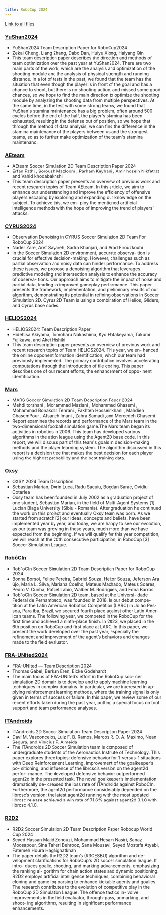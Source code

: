 ```yaml
---
title: RoboCup 2024
---
```


[Link to all files](https://github.com/rcsoccersim/rcsoccersim.github.io/tree/master/docs/papers/robocup2024/TDP)

### [YuShan2024](./TDP_YuShan2024.pdf)

- YuShan2024 Team Description Paper for RoboCup2024
- Zekai Cheng, Liang Zhang, Dabo Dan, Huiyu Xiong, Haiyang Qin
- This team description paper describes the direction and methods of team optimization
over the past year at YuShan2024. There are two main parts of the work, which are the analysis and
optimization of the shooting module and the analysis of physical strength and running distance. In
a lot of tests in the past, we found that the team has the situation that even though the player is in
front of the goal and has a chance to shoot, but there is no shooting action, and missed some good
chances, so we hope to find the main direction to optimize the shooting module by analyzing the
shooting data from multiple perspectives. At the same time, in the test with some strong teams, we
found that YuShan's stamina maintenance has a big problem, often around 500 cycles before the
end of the half, the player's stamina has been exhausted, resulting in the defense out of position, so
we hope that through the method of data analysis, we can find the difference in the stamina
maintenance of the players between us and the strongest teams, so as to further make optimization
of the team's stamina maintenanc.

### [AEteam](./TDP_AEteam.pdf)

- AEteam Soccer Simulation 2D Team Description Paper 2024
- Erfan Fathi , Soroush Mazloom , Parham Keyhani , Amir hosein Nikfetrat and Vahid khodabakhshi
- This team description paper presents an overview of previous work
and recent research topics of Team AEteam. In this article, we aim to enhance
our understanding and improve the efficiency of offensive players escaping by
exploring and expanding our knowledge on the subject. To achieve this, we em-
ploy the mentioned artificial intelligence methods with the hope of improving the
trend of players’ attacks.

### [CYRUS2024](./TDP_CYRUS2024.pdf)

- Observation Denoising in CYRUS Soccer Simulation 2D Team For RoboCup 2024
- Nader Zare, Aref Sayareh, Sadra Khanjari, and Arad Firouzkouhi
- In the Soccer Simulation 2D environment, accurate observa-
tion is crucial for effective decision-making. However, challenges such as
partial observation and noisy data can hinder performance. To address
these issues, we propose a denoising algorithm that leverages predictive
modeling and intersection analysis to enhance the accuracy of observa-
tions. Our approach aims to mitigate the impact of noise and partial
data, leading to improved gameplay performance. This paper presents
the framework, implementation, and preliminary results of our algorithm,
demonstrating its potential in refining observations in Soccer Simulation
2D. Cyrus 2D Team is using a combination of Helios, Gliders, and Cyrus
base codes.

### [HELIOS2024](./TDP_HELIOS2024.pdf)

- HELIOS2024: Team Description Paper
- Hidehisa Akiyama, Tomoharu Nakashima, Kyo Hatakeyama, Takumi Fujikawa, and Akei Hishiki
- This team description paper presents an overview of previous
work and recent research topics of Team HELIOS2024. This year, we en-
hanced the online opponent formation identification, which our team had
previously implemented. The primary contribution involves accelerating
computations through the introduction of tile coding.
This paper describes one of our recent efforts, the enhancement of oppo-
nent identification.

### [Mars](./TDP_Mars.pdf)

- MARS Soccer Simulation 2D Team Description
Paper 2024
- Mehdi torshani , Mohammad Maziani , Mohammad Ghasemi , Mohammad
Bonakdar Tehrani , Fakhteh Hosseinkhani , Mahdieh GhasemPour , Afsaneh Imani ,
Zahra Samadi ,and Mercedeh Ghasemi
- Report examines the records and performance of the Mars team in the
two-dimensional football simulation game.The Mars team began its activities in
robotics in 2006. This team has developed various algorithms in the ation league
using the Agent2D base code. In this report, we will discuss part of this team's
goals in decision-making methods and the player learning system. The algorithm
discussed in this report is a decision tree that makes the best decision for each
player using the highest probability and the best training data.

### [Oxsy](./TDP_Oxsy.pdf)

- OXSY 2024 Team Description
- Sebastian Marian, Dorin Luca, Radu Sacuiu, Bogdan Sarac, Ovidiu Cotarlea
- Oxsy team has been founded in July 2002 as a graduation project of
one student, Sebastian Marian, in the field of Multi-Agent Systems [1] Lucian
Blaga University (Sibiu - Romania). After graduation he continued the work on
this project and eventually Oxsy team was born. As we started from scratch [2]
our ideas, concepts and beliefs, have been implemented year by year, and today,
we are happy to see our evolution, as our team was growing in these years,
much more than we have expected from the beginning. If we will qualify for
this year competition, we will reach at the 20th consecutive participation, in
RoboCup [3] Soccer Simulation League.

### [RobôCIn](./TDP_RobôCIn.pdf)

- RobˆoCIn Soccer Simulation 2D
Team Description Paper for RoboCup 2024
- Bonna Borsoi, Felipe Pereira, Gabriel Souza, Heitor Souza, Jeferson Ara ́ujo,
Maria L. Silva, Mariana Coelho, Mateus Machado, Mateus Soares, Pedro V.
Cunha, Rafael Labio, Walber M. Rodrigues, and Edna Barros
- RobˆoCIn Soccer Simulation 2D team, based at the Universi-
dade Federal de Pernambuco, was founded in 2018. In our debut compe-
tition at the Latin American Robotics Competition (LARC) in Jo ̃ao Pes-
soa, Para ́ıba, Brazil, we secured fourth place against other Latin Amer-
ican teams. The following year, we competed in the RoboCup for the
first time and achieved a ninth-place finish. In 2023, we placed in the
6th position on RoboCup and first place at LARC. In this paper, we
present the work developed over the past year, especially the refinement
and improvement of the agent’s behaviors and changes made to the field
evaluator.

### [FRA-UNIted2024](./TDP_FRA-UNIted2024.pdf)

- FRA-UNIted — Team Description 2024
- Thomas Gabel, Berkan Eren, Eicke Godehardt
- The main focus of FRA-UNIted’s effort in the RoboCup soc-
cer simulation 2D domain is to develop and to apply machine learning
techniques in complex domains. In particular, we are interested in ap-
plying reinforcement learning methods, where the training signal is only
given in terms of success or failure. In this paper, we review some of our
recent efforts taken during the past year, putting a special focus on tool
support and team performance analyses.

### [ITAndroids](./TDP_ITAndroids.pdf)

- ITAndroids 2D Soccer Simulation
Team Description Paper 2024
- Davi M. Vasconcelos, Luiz F. B. Ramos, Marcos R. O. A. Maximo, Nean
Segura, and Vinícius F. Almeida
- The ITAndroids 2D Soccer Simulation team is composed of
undergraduate students of the Aeronautics Institute of Technology. This
paper explores three topics: defensive behavior for 1-versus-1 situations
with Deep Reinforcement Learning, improvement of the goalkeeper’s po-
sitioning, and influence of the librcsc’s version on the agent2d perfor-
mance. The developed defensive behavior outperformed agent2d in the
presented task. The novel goalkeeper’s implementation dramatically de-
creased the loss rate of ITAndroids against RoboCIn. Furthermore, the
agent2d performance considerably depended on the librcsc’s version: the
latest agent2d running with the most updated librcsc release achieved a
win rate of 71.6% against agent2d 3.1.0 with librcsc 4.1.0.

### [R2D2](./TDP_R2D2.pdf)

- R2D2 Soccer Simulation 2D Team Description Paper
Robocup World Cup 2024
- Seyed Hassan Majid Zonouzi, Mohammad Hesam Nasiri, Sanaz Moosapour, Sina
Taheri Behrooz, Sana Mousavi, Seyed Mostafa Atyabi, Fatemeh Houra Haghighatkhah
- The paper details the R2D2 team’s (R3CESBU) algorithm and de-
velopment clarifications for RoboCup's 2D soccer simulation league. It intro-
duces goalie, shooting, and marking advancements, emphasizing the ranking al-
gorithm for chain action states and dynamic positioning. R2D2 employs artificial
intelligence techniques, combining behavioral cloning and game log parsing to
enhance kickable agents and goalies. The research contributes to the evolution of
competitive play in the RoboCup 2D Simulation League. The offence tactics in-
volve improvements in the field evaluator, through-pass, unmarking, and shoot-
ing algorithms, resulting in significant performance enhancements.
